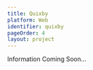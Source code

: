 ```yaml
---
title: Quixby
platform: Web
identifier: quixby
pageOrder: 4
layout: project
---
```


Information Coming Soon...